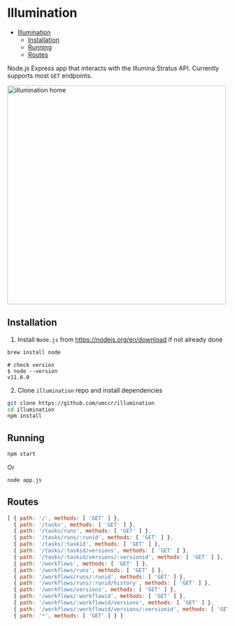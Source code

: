 Illumination
============

- [Illumination](#illumination)
  - [Installation](#installation)
  - [Running](#running)
  - [Routes](#routes)

Node.js Express app that interacts with the Illumina Stratus API.
Currently supports most `GET` endpoints.

<img src="https://i.postimg.cc/9fxp6Vds/illumination-home.png" alt="illumination home" height="500">

Installation
------------

1. Install `Node.js` from <https://nodejs.org/en/download> if not already done

```bash
brew install node
```

```
# check version
$ node --version
v11.6.0
```

2. Clone `illumination` repo and install dependencies

```bash
git clone https://github.com/umccr/illumination
cd illumination
npm install
```

Running
-------

```bash
npm start
```

Or

```bash
node app.js
```

Routes
------

```js
[ { path: '/', methods: [ 'GET' ] },
  { path: '/tasks', methods: [ 'GET' ] },
  { path: '/tasks/runs', methods: [ 'GET' ] },
  { path: '/tasks/runs/:runid', methods: [ 'GET' ] },
  { path: '/tasks/:taskid', methods: [ 'GET' ] },
  { path: '/tasks/:taskid/versions', methods: [ 'GET' ] },
  { path: '/tasks/:taskid/versions/:versionid', methods: [ 'GET' ] },
  { path: '/workflows', methods: [ 'GET' ] },
  { path: '/workflows/runs', methods: [ 'GET' ] },
  { path: '/workflows/runs/:runid', methods: [ 'GET' ] },
  { path: '/workflows/runs/:runid/history', methods: [ 'GET' ] },
  { path: '/workflows/versions', methods: [ 'GET' ] },
  { path: '/workflows/:workflowid', methods: [ 'GET' ] },
  { path: '/workflows/:workflowid/versions', methods: [ 'GET' ] },
  { path: '/workflows/:workflowid/versions/:versionid', methods: [ 'GET' ] },
  { path: '*', methods: [ 'GET' ] } ]
```
